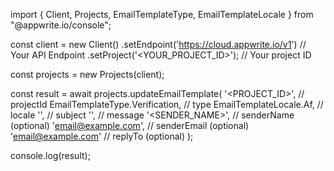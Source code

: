 import { Client, Projects, EmailTemplateType, EmailTemplateLocale } from "@appwrite.io/console";

const client = new Client()
    .setEndpoint('https://cloud.appwrite.io/v1') // Your API Endpoint
    .setProject('&lt;YOUR_PROJECT_ID&gt;'); // Your project ID

const projects = new Projects(client);

const result = await projects.updateEmailTemplate(
    '<PROJECT_ID>', // projectId
    EmailTemplateType.Verification, // type
    EmailTemplateLocale.Af, // locale
    '<SUBJECT>', // subject
    '<MESSAGE>', // message
    '<SENDER_NAME>', // senderName (optional)
    'email@example.com', // senderEmail (optional)
    'email@example.com' // replyTo (optional)
);

console.log(result);
